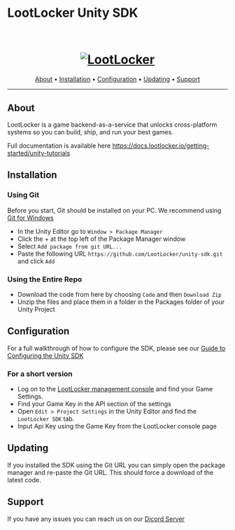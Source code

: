 # LootLocker Unity SDK

<h1 align="center">
  <br>
  <a href="https://www.lootlocker.io/"><img src="https://s3.eu-west-1.amazonaws.com/cdn.lootlocker.io/public/lootLocker_wide_dark_whiteBG.png" alt="LootLocker"></a>
</h1>

<p align="center">
  <a href="#about">About</a> •
  <a href="#Installation">Installation</a> •
  <a href="#configuration">Configuration</a> •
  <a href="#updating">Updating</a> •
  <a href="#support">Support</a>
</p>

---

## About

LootLocker is a game backend-as-a-service that unlocks cross-platform systems so you can build, ship, and run your best games.

Full documentation is available here https://docs.lootlocker.io/getting-started/unity-tutorials

## Installation

### Using Git

Before you start, Git should be installed on your PC.
We recommend using [Git for Windows](https://gitforwindows.org/)

- In the Unity Editor go to `Window > Package Manager`
- Click the + at the top left of the Package Manager window
- Select `Add package from git URL...`
- Paste the following URL `https://github.com/LootLocker/unity-sdk.git` and click `Add`

### Using the Entire Repo

- Download the code from here by choosing `Code` and then `Download Zip`
- Unzip the files and place them in a folder in the Packages folder of your Unity Project

## Configuration

For a full walkthrough of how to configure the SDK, please see our [Guide to Configuring the Unity SDK](https://docs.lootlocker.io/getting-started/unity-tutorials/getting-started-with-unity/configure-the-sdk)

### For a short version

- Log on to the [LootLocker management console](https://my.lootlocker.io/login) and find your Game Settings.
- Find your Game Key in the API section of the settings
- Open `Edit > Project Settings` in the Unity Editor and find the `LootLocker SDK` tab.
- Input Api Key using the Game Key from the LootLocker console page

## Updating

If you installed the SDK using the Git URL you can simply open the package manager and re-paste the Git URL.
This should force a download of the latest code.

## Support

If you have any issues you can reach us on our [Dicord Server](https://discord.lootlocker.io/)